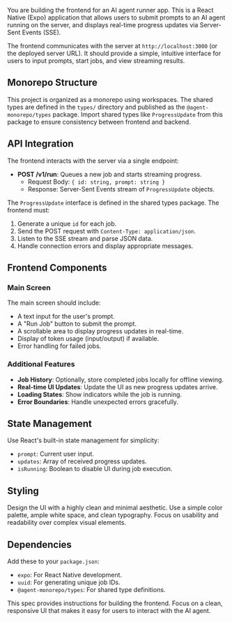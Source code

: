 You are building the frontend for an AI agent runner app. This is a React Native (Expo) application that allows users to submit prompts to an AI agent running on the server, and displays real-time progress updates via Server-Sent Events (SSE).

The frontend communicates with the server at `http://localhost:3000` (or the deployed server URL). It should provide a simple, intuitive interface for users to input prompts, start jobs, and view streaming results.

## Monorepo Structure

This project is organized as a monorepo using workspaces. The shared types are defined in the `types/` directory and published as the `@agent-monorepo/types` package. Import shared types like `ProgressUpdate` from this package to ensure consistency between frontend and backend.

## API Integration

The frontend interacts with the server via a single endpoint:

- **POST /v1/run**: Queues a new job and starts streaming progress.
  - Request Body: `{ id: string, prompt: string }`
  - Response: Server-Sent Events stream of `ProgressUpdate` objects.

The `ProgressUpdate` interface is defined in the shared types package. The frontend must:

1. Generate a unique `id` for each job.
2. Send the POST request with `Content-Type: application/json`.
3. Listen to the SSE stream and parse JSON data.
4. Handle connection errors and display appropriate messages.

## Frontend Components

### Main Screen

The main screen should include:

- A text input for the user's prompt.
- A "Run Job" button to submit the prompt.
- A scrollable area to display progress updates in real-time.
- Display of token usage (input/output) if available.
- Error handling for failed jobs.

### Additional Features

- **Job History**: Optionally, store completed jobs locally for offline viewing.
- **Real-time UI Updates**: Update the UI as new progress updates arrive.
- **Loading States**: Show indicators while the job is running.
- **Error Boundaries**: Handle unexpected errors gracefully.

## State Management

Use React's built-in state management for simplicity:

- `prompt`: Current user input.
- `updates`: Array of received progress updates.
- `isRunning`: Boolean to disable UI during job execution.

## Styling

Design the UI with a highly clean and minimal aesthetic. Use a simple color palette, ample white space, and clean typography. Focus on usability and readability over complex visual elements.

## Dependencies

Add these to your `package.json`:

- `expo`: For React Native development.
- `uuid`: For generating unique job IDs.
- `@agent-monorepo/types`: For shared type definitions.

This spec provides instructions for building the frontend. Focus on a clean, responsive UI that makes it easy for users to interact with the AI agent.
